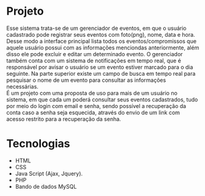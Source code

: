 # Projeto     

Esse sistema trata-se de um gerenciador de eventos, em que o usuário cadastrado pode registrar seus eventos com foto(png), nome, data e hora.
Desse modo a interface principal lista todos os eventos/compromissos que aquele usuário possui com as informações menciondas anteriormente,
além disso ele pode excluir e editar um determinado evento. O gerenciador também conta com um sistema de notificações em tempo real, 
que é responsável por avisar o usuário se um evento estiver marcado para o dia seguinte. Na parte superior existe um campo de busca em tempo
real para pesquisar o nome de um evento para consultar as informações necessárias.       
É um projeto com uma proposta de uso para mais de um usuário no sistema, em que cada um poderá consultar seus eventos cadastrados, 
tudo por meio do login com email e senha, sendo possível a recuperação da conta caso a senha seja esquecida, através do envio de um link
com acesso restrito para a recuperação da senha.   

# Tecnologias 

- HTML
- CSS
- Java Script (Ajax, Jquery).
- PHP
- Bando de dados MySQL 
